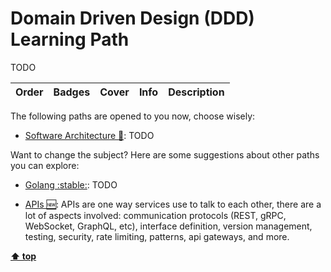 [//]: # (Auto generated file from templates)

# Domain Driven Design (DDD) Learning Path

TODO

| Order | Badges | Cover | Info | Description |
| --- | --- | --- | --- | --- |

The following paths are opened to you now, choose wisely:

- [Software Architecture :construction:](./content/paths/software-architecture.md): TODO


Want to change the subject? Here are some suggestions about other paths you can explore:

- [Golang :stable:](./content/paths/golang.md): TODO

- [APIs :new:](./content/paths/apis.md): APIs are one way services use to talk to each other, there are a lot of aspects involved: communication protocols (REST, gRPC, WebSocket, GraphQL, etc), interface definition, version management, testing, security, rate limiting, patterns, api gateways, and more.


[**⬆ top**](#domain-driven-design-(ddd)-learning-path)
